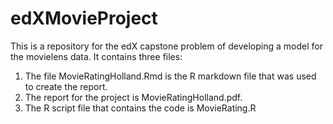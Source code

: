 # edXMovieProject
This is a repository for the edX capstone problem of developing a model for the movielens data.  It contains three files:

1. The file MovieRatingHolland.Rmd is the R markdown file that was used to create the report.
2. The report for the project is MovieRatingHolland.pdf.
3. The R script file that contains the code is MovieRating.R
